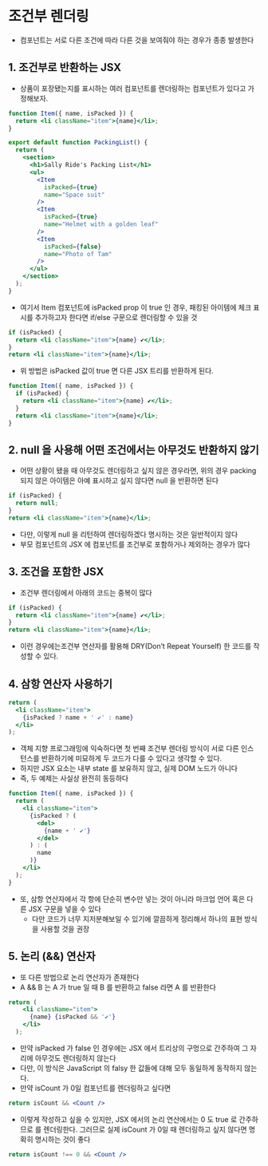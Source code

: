 # 조건부 렌더링

- 컴포넌트는 서로 다른 조건에 따라 다른 것을 보여줘야 하는 경우가 종종 발생한다

## 1. 조건부로 반환하는 JSX

- 상품이 포장됐는지를 표시하는 여러 <Item/> 컴포넌트를 렌더링하는 <PackingList /> 컴포넌트가 있다고 가정해보자.

```jsx
function Item({ name, isPacked }) {
  return <li className="item">{name}</li>;
}

export default function PackingList() {
  return (
    <section>
      <h1>Sally Ride's Packing List</h1>
      <ul>
        <Item 
          isPacked={true} 
          name="Space suit" 
        />
        <Item 
          isPacked={true} 
          name="Helmet with a golden leaf" 
        />
        <Item 
          isPacked={false} 
          name="Photo of Tam" 
        />
      </ul>
    </section>
  );
}
```

- 여기서 Item 컴포넌트에 isPacked prop 이 true 인 경우, 패킹된 아이템에 체크 표시를 추가하고자 한다면 if/else 구문으로 렌더링할 수 있을 것

```jsx
if (isPacked) {
  return <li className="item">{name} ✔</li>;
}
return <li className="item">{name}</li>;
```

- 위 방법은 isPacked 값이 true 면 다른 JSX 트리를 반환하게 된다.

```jsx
function Item({ name, isPacked }) {
  if (isPacked) {
    return <li className="item">{name} ✔</li>;
  }
  return <li className="item">{name}</li>;
}
```

## 2. null 을 사용해 어떤 조건에서는 아무것도 반환하지 않기

- 어떤 상황이 됐을 때 아무것도 렌더링하고 싶지 않은 경우라면, 위의 경우 packing 되지 않은 아이템은 아예 표시하고 싶지 않다면 null 을 반환하면 된다

```jsx
if (isPacked) {
  return null;
}
return <li className="item">{name}</li>;
```

- 다만, 이렇게 null 을 리턴하여 렌더링하겠다 명시하는 것은 일반적이지 않다
- 부모 컴포넌트의 JSX 에 컴포넌트를 조건부로 포함하거나 제외하는 경우가 많다

## 3. 조건을 포함한 JSX

- 조건부 렌더링에서 아래의 코드는 중복이 많다

```jsx
if (isPacked) {
  return <li className="item">{name} ✔</li>;
}
return <li className="item">{name}</li>;
```

- 이런 경우에는조건부 연산자를 활용해 DRY(Don’t Repeat Yourself) 한 코드를 작성할 수 있다.

## 4. 삼항 연산자 사용하기

```jsx
return (
  <li className="item">
    {isPacked ? name + ' ✔' : name}
  </li>
);
```

- 객체 지향 프로그래밍에 익숙하다면 첫 번째 조건부 렌더링 방식이 서로 다른 인스턴스를 반환하기에 미묘하게 두 코드가 다를 수 있다고 생각할 수 있다.
- 하지만 JSX 요소는 내부 state 를 보유하지 않고, 실제 DOM 노드가 아니다
- 즉, 두 예제는 사실상 완전히 동등하다

```jsx
function Item({ name, isPacked }) {
  return (
    <li className="item">
      {isPacked ? (
        <del>
          {name + ' ✔'}
        </del>
      ) : (
        name
      )}
    </li>
  );
}
```

- 또, 삼항 연산자에서 각 항에 단순히 변수만 넣는 것이 아니라 마크업 언어 혹은 다른 JSX 구문을 넣을 수 있다
	- 다만 코드가 너무 지저분해보일 수 있기에 깔끔하게 정리해서 하나의 표현 방식을 사용할 것을 권장

## 5. 논리 (&&) 연산자

- 또 다른 방법으로 논리 연산자가 존재한다
- A && B 는 A 가 true 일 때 B 를 반환하고 false 라면 A 를 반환한다

```jsx
return (
    <li className="item">
      {name} {isPacked && '✔'}
    </li>
  );
```

- 만약 isPacked 가 false 인 경우에는 JSX 에서 트리상의 구멍으로 간주하여 그 자리에 아무것도 렌더링하지 않는다
- 다만, 이 방식은 JavaScript 의 falsy 한 값들에 대해 모두 동일하게 동작하지 않는다.
- 만약 isCount 가 0일 <Count /> 컴포넌트를 렌더링하고 싶다면

```jsx
return isCount && <Count />
```

- 이렇게 작성하고 싶을 수 있지만, JSX 에서의 논리 연산에서는 0 도 true 로 간주하므로 <Count /> 를 렌더링한다. 그러므로 실제 isCount 가 0일 때 렌더링하고 싶지 않다면 명확히 명시하는 것이 좋다

```jsx
return isCount !== 0 && <Count /> 
```